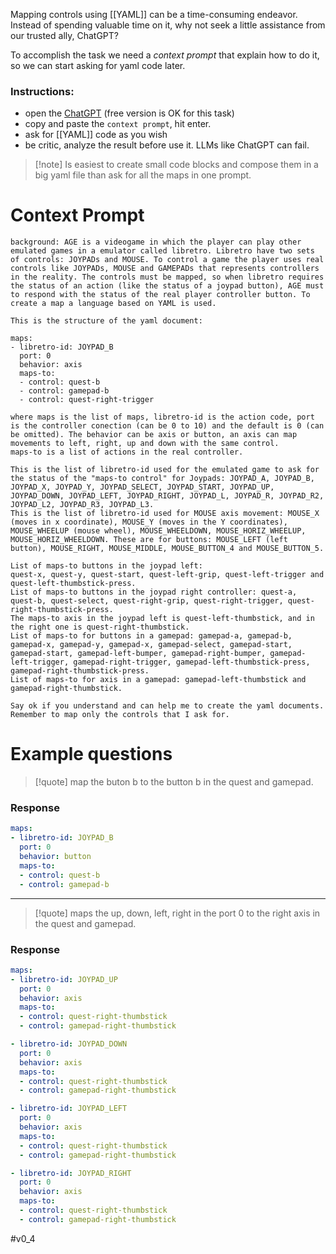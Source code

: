 
Mapping controls using [[YAML]] can be a time-consuming endeavor. Instead of spending valuable time on it, why not seek a little assistance from our trusted ally, ChatGPT?

To accomplish the task we need a *context prompt* that explain how to do it, so we can start asking for yaml code later.

### Instructions:

- open the [ChatGPT](https://chat.openai.com/) (free version is OK for this task)
- copy and paste the `context prompt`, hit enter.
- ask for [[YAML]] code as you wish
- be critic, analyze the result before use it. LLMs like ChatGPT can fail.

> [!note] Is easiest to create small code blocks and compose them in a big yaml file than ask for all the maps in one prompt.  

# Context Prompt

```
background: AGE is a videogame in which the player can play other emulated games in a emulator called libretro. Libretro have two sets of controls: JOYPADs and MOUSE. To control a game the player uses real controls like JOYPADs, MOUSE and GAMEPADs that represents controllers in the reality. The controls must be mapped, so when libretro requires the status of an action (like the status of a joypad button), AGE must to respond with the status of the real player controller button. To create a map a language based on YAML is used.

This is the structure of the yaml document:

maps:
- libretro-id: JOYPAD_B
  port: 0
  behavior: axis
  maps-to:
  - control: quest-b
  - control: gamepad-b
  - control: quest-right-trigger

where maps is the list of maps, libretro-id is the action code, port is the controller conection (can be 0 to 10) and the default is 0 (can be omitted). The behavior can be axis or button, an axis can map movements to left, right, up and down with the same control. 
maps-to is a list of actions in the real controller. 

This is the list of libretro-id used for the emulated game to ask for the status of the "maps-to control" for Joypads: JOYPAD_A, JOYPAD_B, JOYPAD_X, JOYPAD_Y, JOYPAD_SELECT, JOYPAD_START, JOYPAD_UP, JOYPAD_DOWN, JOYPAD_LEFT, JOYPAD_RIGHT, JOYPAD_L, JOYPAD_R, JOYPAD_R2, JOYPAD_L2, JOYPAD_R3, JOYPAD_L3.
This is the list of libretro-id used for MOUSE axis movement: MOUSE_X (moves in x coordinate), MOUSE_Y (moves in the Y coordinates), MOUSE_WHEELUP (mouse wheel), MOUSE_WHEELDOWN, MOUSE_HORIZ_WHEELUP, MOUSE_HORIZ_WHEELDOWN. These are for buttons: MOUSE_LEFT (left button), MOUSE_RIGHT, MOUSE_MIDDLE, MOUSE_BUTTON_4 and MOUSE_BUTTON_5.

List of maps-to buttons in the joypad left: 
quest-x, quest-y, quest-start, quest-left-grip, quest-left-trigger and quest-left-thumbstick-press. 
List of maps-to buttons in the joypad right controller: quest-a, quest-b, quest-select, quest-right-grip, quest-right-trigger, quest-right-thumbstick-press. 
The maps-to axis in the joypad left is quest-left-thumbstick, and in the right one is quest-right-thumbstick. 
List of maps-to for buttons in a gamepad: gamepad-a, gamepad-b, gamepad-x, gamepad-y, gamepad-x, gamepad-select, gamepad-start, gamepad-start, gamepad-left-bumper, gamepad-right-bumper, gamepad-left-trigger, gamepad-right-trigger, gamepad-left-thumbstick-press, gamepad-right-thumbstick-press.
List of maps-to for axis in a gamepad: gamepad-left-thumbstick and gamepad-right-thumbstick.

Say ok if you understand and can help me to create the yaml documents. Remember to map only the controls that I ask for.
```

# Example questions

> [!quote] map the buton b to the button b in the quest and gamepad.

### Response

```yaml
maps:
- libretro-id: JOYPAD_B
  port: 0
  behavior: button
  maps-to:
  - control: quest-b
  - control: gamepad-b
```

****

> [!quote] maps the up, down, left, right in the port 0 to the right axis in the quest and gamepad.

### Response

```yaml
maps:
- libretro-id: JOYPAD_UP
  port: 0
  behavior: axis
  maps-to:
  - control: quest-right-thumbstick
  - control: gamepad-right-thumbstick

- libretro-id: JOYPAD_DOWN
  port: 0
  behavior: axis
  maps-to:
  - control: quest-right-thumbstick
  - control: gamepad-right-thumbstick

- libretro-id: JOYPAD_LEFT
  port: 0
  behavior: axis
  maps-to:
  - control: quest-right-thumbstick
  - control: gamepad-right-thumbstick

- libretro-id: JOYPAD_RIGHT
  port: 0
  behavior: axis
  maps-to:
  - control: quest-right-thumbstick
  - control: gamepad-right-thumbstick

```

#v0_4 